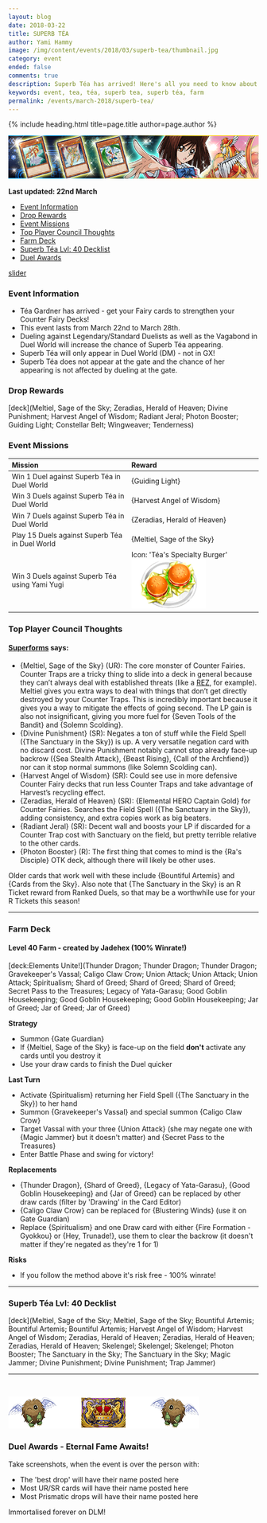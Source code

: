 ```yaml
---
layout: blog
date: 2018-03-22
title: SUPERB TÉA
author: Yami Hammy
image: /img/content/events/2018/03/superb-tea/thumbnail.jpg
category: event
ended: false
comments: true
description: Superb Téa has arrived! Here's all you need to know about the event and the best ways to farm her - get those Fairy cards!  
keywords: event, tea, téa, superb tea, superb téa, farm
permalink: /events/march-2018/superb-tea/
---
```


{% include heading.html title=page.title author=page.author %}

![Banner](/img/content/news/2018/03/datamined-discoveries/banner-tea-event.png)

**Last updated: 22nd March**

- [Event Information](#event-information)
- [Drop Rewards ](#drop-rewards)
- [Event Missions](#event-missions)
- [Top Player Council Thoughts](#top-player-council-thoughts)
- [Farm Deck](#farm-deck)
- [Superb Téa Lvl: 40 Decklist](#40)
- [Duel Awards](#awards)

[slider](/img/content/events/2018/03/superb-tea/slider.jpg)

### Event Information 
- Téa Gardner has arrived - get your Fairy cards to strengthen your Counter Fairy Decks! 
- This event lasts from March 22nd to March 28th.
- Dueling against Legendary/Standard Duelists as well as the Vagabond in Duel World will increase the chance of Superb Téa appearing.
- Superb Téa will only appear in Duel World (DM) - not in GX!
- Superb Téa does not appear at the gate and the chance of her appearing is not affected by dueling at the gate.

### Drop Rewards 

[deck](Meltiel, Sage of the Sky; Zeradias, Herald of Heaven; Divine Punishment; Harvest Angel of Wisdom; Radiant Jeral; Photon Booster; Guiding Light; Constellar Belt; Wingweaver; Tenderness)

### Event Missions 

| Mission | Reward | 
| :-- | :-- |
| Win 1 Duel against Superb Téa in Duel World | {Guiding Light} |
| Win 3 Duels against Superb Téa in Duel World | {Harvest Angel of Wisdom} |
| Win 7 Duels against Superb Téa in Duel World | {Zeradias, Herald of Heaven} |
| Play 15 Duels against Superb Téa in Duel World | {Meltiel, Sage of the Sky} |
| Win 3 Duels against Superb Téa using Yami Yugi | Icon: 'Téa's Specialty Burger' ![Icon](/img/content/news/2018/03/datamined-discoveries/icon.png) |

### Top Player Council Thoughts

#### **[Superforms](/authors/superforms/)** says: 

- {Meltiel, Sage of the Sky} (UR): The core monster of Counter Fairies. Counter Traps are a tricky thing to slide into a deck in general because they can’t always deal with established threats (like a [REZ](/tier-list/red-eyes-zombies/), for example). Meltiel gives you extra ways to deal with things that don’t get directly destroyed by your Counter Traps. This is incredibly important because it gives you a way to mitigate the effects of going second. The LP gain is also not insignificant, giving you more fuel for {Seven Tools of the Bandit} and {Solemn Scolding}.
- {Divine Punishment} (SR): Negates a ton of stuff while the Field Spell ({The Sanctuary in the Sky}) is up. A very versatile negation card with no discard cost. Divine Punishment notably cannot stop already face-up backrow ({Sea Stealth Attack}, {Beast Rising}, {Call of the Archfiend}) nor can it stop normal summons (like Solemn Scolding can). 
- {Harvest Angel of Wisdom} (SR): Could see use in more defensive Counter Fairy decks that run less Counter Traps and take advantage of Harvest’s recycling effect.
- {Zeradias, Herald of Heaven} (SR): {Elemental HERO Captain Gold} for Counter Fairies. Searches the Field Spell ({The Sanctuary in the Sky}), adding consistency, and extra copies work as big beaters.
- {Radiant Jeral} (SR): Decent wall and boosts your LP if discarded for a Counter Trap cost with Sanctuary on the field, but pretty terrible relative to the other cards.
- {Photon Booster} (R): The first thing that comes to mind is the {Ra's Disciple} OTK deck, although there will likely be other uses.

Older cards that work well with these include {Bountiful Artemis} and {Cards from the Sky}. Also note that {The Sanctuary in the Sky} is an R Ticket reward from Ranked Duels, so that may be a worthwhile use for your R Tickets this season!

---

### Farm Deck

#### Level 40 Farm - created by Jadehex (100% Winrate!)

[deck:Elements Unite!](Thunder Dragon; Thunder Dragon; Thunder Dragon; Gravekeeper's Vassal; Caligo Claw Crow; Union Attack; Union Attack; Union Attack; Spiritualism; Shard of Greed; Shard of Greed; Shard of Greed; Secret Pass to the Treasures; Legacy of Yata-Garasu; Good Goblin Housekeeping; Good Goblin Housekeeping; Good Goblin Housekeeping; Jar of Greed; Jar of Greed; Jar of Greed)   

**Strategy**
- Summon {Gate Guardian}
- If {Meltiel, Sage of the Sky} is face-up on the field **don't** activate any cards until you destroy it
- Use your draw cards to finish the Duel quicker

**Last Turn** 
- Activate {Spiritualism} returning her Field Spell ({The Sanctuary in the Sky}) to her hand
- Summon {Gravekeeper's Vassal} and special summon {Caligo Claw Crow} 
- Target Vassal with your three {Union Attack} (she may negate one with {Magic Jammer} but it doesn't matter) and {Secret Pass to the Treasures}
- Enter Battle Phase and swing for victory!

**Replacements**
- {Thunder Dragon}, {Shard of Greed}, {Legacy of Yata-Garasu}, {Good Goblin Housekeeping} and {Jar of Greed} can be replaced by other draw cards (filter by 'Drawing' in the Card Editor)
- {Caligo Claw Crow} can be replaced for {Blustering Winds} (use it on Gate Guardian)
- Replace {Spiritualism} and one Draw card with either {Fire Formation - Gyokkou} or {Hey, Trunade!}, use them to clear the backrow (it doesn't matter if they're negated as they're 1 for 1)

**Risks**
- If you follow the method above it's risk free - 100% winrate! 

---

<a name="40"></a>

### Superb Téa Lvl: 40 Decklist

[deck](Meltiel, Sage of the Sky; Meltiel, Sage of the Sky; Bountiful Artemis; Bountiful Artemis; Bountiful Artemis; Harvest Angel of Wisdom; Harvest Angel of Wisdom; Zeradias, Herald of Heaven; Zeradias, Herald of Heaven; Zeradias, Herald of Heaven; Skelengel; Skelengel; Skelengel; Photon Booster; The Sanctuary in the Sky; The Sanctuary in the Sky; Magic Jammer; Divine Punishment; Divine Punishment; Trap Jammer)

---

<br>

<a name="awards"></a>

![Banner](/img/content/events/2018/03/superb-tea/duel-awards.png)

### Duel Awards - Eternal Fame Awaits!
 
Take screenshots, when the event is over the person with:
- The 'best drop' will have their name posted here
- Most UR/SR cards will have their name posted here
- Most Prismatic drops will have their name posted here

Immortalised forever on DLM!